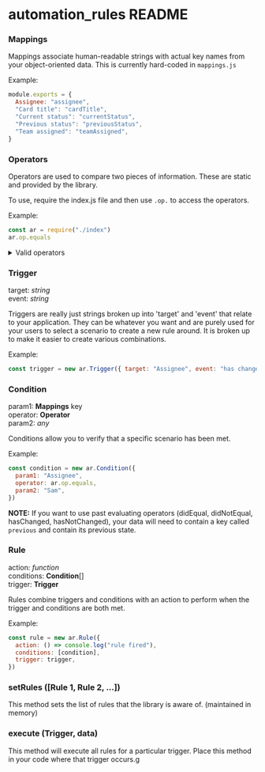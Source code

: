 # automation_rules README

### Mappings

Mappings associate human-readable strings with actual key names from your object-oriented data. This is currently hard-coded in `mappings.js`

Example:

```javascript
module.exports = {
  Assignee: "assignee",
  "Card title": "cardTitle",
  "Current status": "currentStatus",
  "Previous status": "previousStatus",
  "Team assigned": "teamAssigned",
}
```

### Operators

Operators are used to compare two pieces of information. These are static and provided by the library.

To use, require the index.js file and then use `.op.` to access the operators.

Example:

```javascript
const ar = require("./index")
ar.op.equals
```

<details>
<summary>Valid operators</summary>
<ul>
<li>equals</li>
<li>doesNotEqual</li>
<li>didEqual</li>
<li>didNotEqual</li>
<li>doesInclude</li>
<li>doesNotInclude</li>
<li>hasChanged</li>
<li>hasNotChanged</li>
<li>isGreatherThan</li>
<li>isGreatherThanOrEqualTo</li>
<li>isLessThan</li>
<li>isLessThanOrEqualTo</li>
<li>isFalsy</li>
<li>isTruthy</li>
</ul>
</details>

### Trigger

target: _string_<br>
event: _string_

Triggers are really just strings broken up into 'target' and 'event' that relate to your application. They can be whatever you want and are purely used for your users to select a scenario to create a new rule around. It is broken up to make it easier to create various combinations.

Example:

```javascript
const trigger = new ar.Trigger({ target: "Assignee", event: "has changed" })
```

### Condition

param1: **Mappings** key<br>
operator: **Operator**<br>
param2: _any_<br>

Conditions allow you to verify that a specific scenario has been met.

Example:

```javascript
const condition = new ar.Condition({
  param1: "Assignee",
  operator: ar.op.equals,
  param2: "Sam",
})
```

**NOTE:** If you want to use past evaluating operators (didEqual, didNotEqual, hasChanged, hasNotChanged), your data will need to contain a key called `previous` and contain its previous state.

### Rule

action: _function_<br>
conditions: **Condition**[]<br>
trigger: **Trigger**

Rules combine triggers and conditions with an action to perform when the trigger and conditions are both met.

Example:

```javascript
const rule = new ar.Rule({
  action: () => console.log("rule fired"),
  conditions: [condition],
  trigger: trigger,
})
```

### setRules ([Rule 1, Rule 2, ...])

This method sets the list of rules that the library is aware of. (maintained in memory)

### execute (Trigger, data)

This method will execute all rules for a particular trigger. Place this method in your code where that trigger occurs.g
